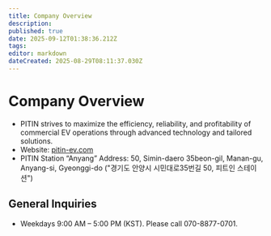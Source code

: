 ```yaml
---
title: Company Overview
description: 
published: true
date: 2025-09-12T01:38:36.212Z
tags: 
editor: markdown
dateCreated: 2025-08-29T08:11:37.030Z
---
```


# Company Overview

- PITIN strives to maximize the efficiency, reliability, and profitability of commercial EV operations through advanced technology and tailored solutions.
- Website: [pitin-ev.com](http://pitin-ev.com)
- PITIN Station “Anyang” Address: 50, Simin-daero 35beon-gil, Manan-gu, Anyang-si, Gyeonggi-do ("경기도 안양시 시민대로35번길 50, 피트인 스테이션")

## General Inquiries

- Weekdays 9:00 AM – 5:00 PM (KST). Please call 070-8877-0701.